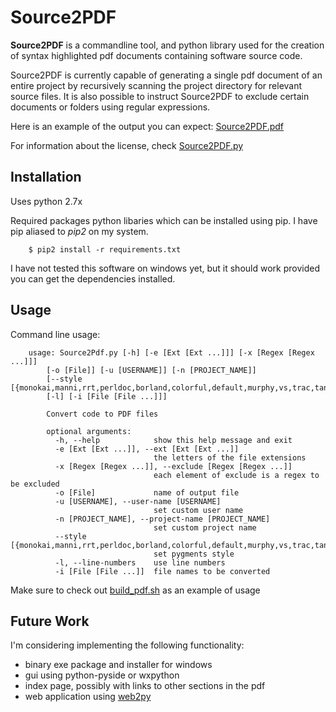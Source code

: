 Source2PDF
============

**Source2PDF** is a commandline tool, and python library used for the creation of 
syntax highlighted pdf documents containing software source code.

Source2PDF is currently capable of generating a single pdf document of an entire 
project by recursively scanning the project directory for relevant source files. 
It is also possible to instruct Source2PDF to exclude certain documents or folders 
using regular expressions.

Here is an example of the output you can expect: [Source2PDF.pdf](https://github.com/kellpossible/Source2PDF/blob/master/Source2Pdf.pdf?raw=true)

For information about the license, check [Source2PDF.py](https://github.com/kellpossible/Source2PDF/blob/master/Source2Pdf.py)

Installation
--------------

Uses python 2.7x

Required packages python libaries which can be installed
using pip. I have pip aliased to *pip2* on my system.

        $ pip2 install -r requirements.txt

I have not tested this software on windows yet, but it should work provided you can get the dependencies installed.

Usage
--------------
Command line usage:

        usage: Source2Pdf.py [-h] [-e [Ext [Ext ...]]] [-x [Regex [Regex ...]]]
            [-o [File]] [-u [USERNAME]] [-n [PROJECT_NAME]]
            [--style [{monokai,manni,rrt,perldoc,borland,colorful,default,murphy,vs,trac,tango,fruity,autumn,bw,emacs,vim,pastie,friendly,native}]]
            [-l] [-i [File [File ...]]]

            Convert code to PDF files

            optional arguments:
              -h, --help            show this help message and exit
              -e [Ext [Ext ...]], --ext [Ext [Ext ...]]
                                    the letters of the file extensions
              -x [Regex [Regex ...]], --exclude [Regex [Regex ...]]
                                    each element of exclude is a regex to be excluded
              -o [File]             name of output file
              -u [USERNAME], --user-name [USERNAME]
                                    set custom user name
              -n [PROJECT_NAME], --project-name [PROJECT_NAME]
                                    set custom project name
              --style [{monokai,manni,rrt,perldoc,borland,colorful,default,murphy,vs,trac,tango,fruity,autumn,bw,emacs,vim,pastie,friendly,native}]
                                    set pygments style
              -l, --line-numbers    use line numbers
              -i [File [File ...]]  file names to be converted

Make sure to check out [build_pdf.sh](https://github.com/kellpossible/Source2PDF/blob/master/build_pdf.sh) as an example of usage

Future Work
------------

I'm considering implementing the following functionality:
* binary exe package and installer for windows
* gui using python-pyside or wxpython
* index page, possibly with links to other sections in the pdf
* web application using [web2py](http://web2py.com/)
